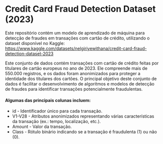 # Credit Card Fraud Detection Dataset (2023)
Este repositório contém um modelo de aprendizado de máquina para detecção de fraudes em transações com cartão de crédito, utilizando o dataset disponível no Kaggle:
https://www.kaggle.com/datasets/nelgiriyewithana/credit-card-fraud-detection-dataset-2023

Este conjunto de dados contém transações com cartão de crédito feitas por titulares de cartão europeus no ano de 2023. Ele compreende mais de 550.000 registros, e os dados foram anonimizados para proteger a identidade dos titulares dos cartões. O principal objetivo deste conjunto de dados é facilitar o desenvolvimento de algoritmos e modelos de detecção de fraudes para identificar transações potencialmente fraudulentas.

#### Algumas das principais colunas incluem:
- id - Identificador único para cada transação.
- V1-V28 - Atributos anonimizados representando várias características da transação (ex.: tempo, localização, etc.).
- Amount - Valor da transação.
- Class - Rótulo binário indicando se a transação é fraudulenta (1) ou não (0).
